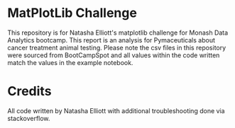 # MatPlotLib Challenge
This repository is for Natasha Elliott's matplotlib challenge for Monash Data Analytics bootcamp. This report is an analysis for Pymaceuticals about cancer treatment animal testing.
Please note the csv files in this repository were sourced from BootCampSpot and all values within the code written match the values in the example notebook.
# Credits
All code written by Natasha Elliott with additional troubleshooting done via stackoverflow.

